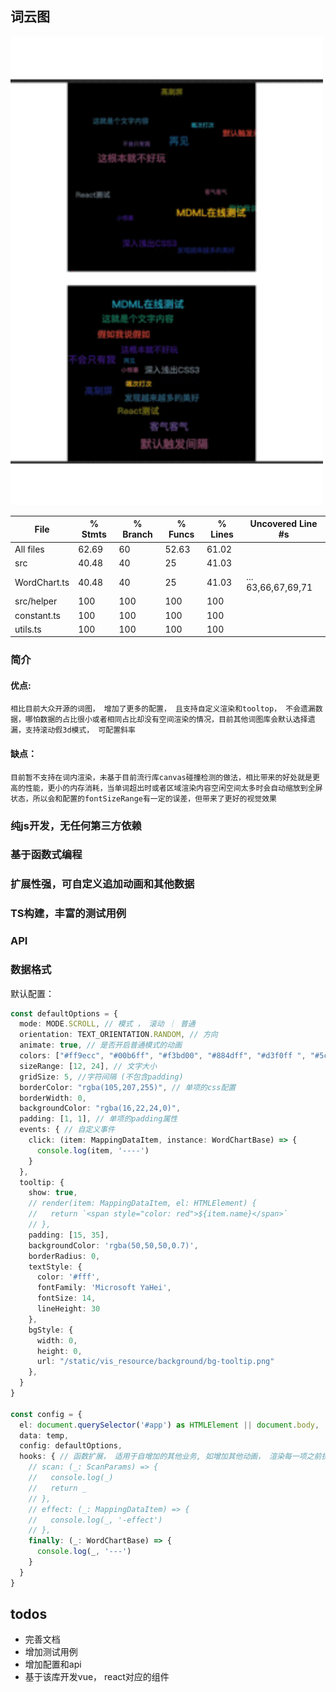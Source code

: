 ##  词云图
<img src="./demo.gif" style="width: 500px">

File           |  % Stmts | % Branch |  % Funcs |  % Lines | Uncovered Line #s |
---------------|----------|----------|----------|----------|-------------------|
All files      |    62.69 |       60 |    52.63 |    61.02 |                   |
 src           |    40.48 |       40 |       25 |    41.03 |                   |
  WordChart.ts |    40.48 |       40 |       25 |    41.03 |... 63,66,67,69,71 |
 src/helper    |      100 |      100 |      100 |      100 |                   |
  constant.ts  |      100 |      100 |      100 |      100 |                   |
  utils.ts     |      100 |      100 |      100 |      100 |                   |
### 简介
#### 优点:
 `相比目前大众开源的词图， 增加了更多的配置， 且支持自定义渲染和tooltop， 不会遗漏数据，哪怕数据的占比很小或者相同占比却没有空间渲染的情况，目前其他词图库会默认选择遗漏，支持滚动假3d模式， 可配置斜率`
#### 缺点：
 `目前暂不支持在词内渲染，未基于目前流行库canvas碰撞检测的做法，相比带来的好处就是更高的性能，更小的内存消耗，当单词超出时或者区域渲染内容空闲空间太多时会自动缩放到全屏状态，所以会和配置的fontSizeRange有一定的误差，但带来了更好的视觉效果`
### 纯js开发，无任何第三方依赖
### 基于函数式编程
### 扩展性强，可自定义追加动画和其他数据
### TS构建，丰富的测试用例
### API
### 数据格式
默认配置：
```ts
const defaultOptions = {
  mode: MODE.SCROLL, // 模式 ， 滚动 ｜ 普通
  orientation: TEXT_ORIENTATION.RANDOM, // 方向
  animate: true, // 是否开启普通模式的动画
  colors: ["#ff9ecc", "#00b6ff", "#f3bd00", "#884dff", "#d3f0ff ", "#5cc4ee", "#eadf2b", "#e1583e", "#05e1b5", "#3e61e1", "#884dff", "#c59eff", "#06b8d1"],
  sizeRange: [12, 24], // 文字大小
  gridSize: 5, //字符间隔 (不包含padding)
  borderColor: "rgba(105,207,255)", // 单项的css配置
  borderWidth: 0,
  backgroundColor: "rgba(16,22,24,0)",
  padding: [1, 1], // 单项的padding属性
  events: { // 自定义事件
    click: (item: MappingDataItem, instance: WordChartBase) => {
      console.log(item, '----')
    }
  },
  tooltip: {
    show: true,
    // render(item: MappingDataItem, el: HTMLElement) {
    //   return `<span style="color: red">${item.name}</span>`
    // },
    padding: [15, 35],
    backgroundColor: 'rgba(50,50,50,0.7)',
    borderRadius: 0,
    textStyle: {
      color: '#fff',
      fontFamily: 'Microsoft YaHei',
      fontSize: 14,
      lineHeight: 30
    },
    bgStyle: {
      width: 0,
      height: 0,
      url: "/static/vis_resource/background/bg-tooltip.png"
    },
  }
}

const config = {
  el: document.querySelector('#app') as HTMLElement || document.body,
  data: temp,
  config: defaultOptions,
  hooks: { // 函数扩展， 适用于自增加的其他业务, 如增加其他动画， 渲染每一项之前执行自己的钩子...
    // scan: (_: ScanParams) => {
    //   console.log(_)
    //   return _
    // },
    // effect: (_: MappingDataItem) => {
    //   console.log(_, '-effect')
    // },
    finally: (_: WordChartBase) => {
      console.log(_, '---')
    }
  }
}
```
## todos
* 完善文档
* 增加测试用例
* 增加配置和api
* 基于该库开发vue， react对应的组件
